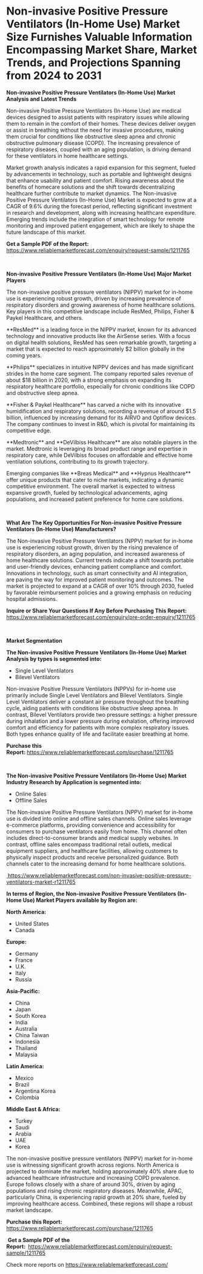 <p><h1>Non-invasive Positive Pressure Ventilators (In-Home Use) Market Size Furnishes Valuable Information Encompassing Market Share, Market Trends, and Projections Spanning from 2024 to 2031</h1></p><p><strong>Non-invasive Positive Pressure Ventilators (In-Home Use) Market Analysis and Latest Trends</strong></p>
<p><p>Non-invasive Positive Pressure Ventilators (In-Home Use) are medical devices designed to assist patients with respiratory issues while allowing them to remain in the comfort of their homes. These devices deliver oxygen or assist in breathing without the need for invasive procedures, making them crucial for conditions like obstructive sleep apnea and chronic obstructive pulmonary disease (COPD). The increasing prevalence of respiratory diseases, coupled with an aging population, is driving demand for these ventilators in home healthcare settings.</p><p>Market growth analysis indicates a rapid expansion for this segment, fueled by advancements in technology, such as portable and lightweight designs that enhance usability and patient comfort. Rising awareness about the benefits of homecare solutions and the shift towards decentralizing healthcare further contribute to market dynamics. The Non-invasive Positive Pressure Ventilators (In-Home Use) Market is expected to grow at a CAGR of 9.6% during the forecast period, reflecting significant investment in research and development, along with increasing healthcare expenditure. Emerging trends include the integration of smart technology for remote monitoring and improved patient engagement, which are likely to shape the future landscape of this market.</p></p>
<p><strong>Get a Sample PDF of the Report:&nbsp;</strong> <a href="https://www.reliablemarketforecast.com/enquiry/request-sample/1211765?utm_campaign=1950&utm_medium=2&utm_source=Github&utm_content=ia&utm_term=27122024&utm_id=non-invasive-positive-pressure-ventilators-in-home-use">https://www.reliablemarketforecast.com/enquiry/request-sample/1211765</a></p>
<p>&nbsp;</p>
<p><strong>Non-invasive Positive Pressure Ventilators (In-Home Use) Major Market Players</strong></p>
<p><p>The non-invasive positive pressure ventilators (NIPPV) market for in-home use is experiencing robust growth, driven by increasing prevalence of respiratory disorders and growing awareness of home healthcare solutions. Key players in this competitive landscape include ResMed, Philips, Fisher & Paykel Healthcare, and others.</p><p>**ResMed** is a leading force in the NIPPV market, known for its advanced technology and innovative products like the AirSense series. With a focus on digital health solutions, ResMed has seen remarkable growth, targeting a market that is expected to reach approximately $2 billion globally in the coming years.</p><p>**Philips** specializes in intuitive NIPPV devices and has made significant strides in the home care segment. The company reported sales revenue of about $18 billion in 2020, with a strong emphasis on expanding its respiratory healthcare portfolio, especially for chronic conditions like COPD and obstructive sleep apnea.</p><p>**Fisher & Paykel Healthcare** has carved a niche with its innovative humidification and respiratory solutions, recording a revenue of around $1.5 billion, influenced by increasing demand for its AIRVO and Optiflow devices. The company continues to invest in R&D, which is pivotal for maintaining its competitive edge.</p><p>**Medtronic** and **DeVilbiss Healthcare** are also notable players in the market. Medtronic is leveraging its broad product range and expertise in respiratory care, while DeVilbiss focuses on affordable and effective home ventilation solutions, contributing to its growth trajectory.</p><p>Emerging companies like **Breas Medical** and **Hypnus Healthcare** offer unique products that cater to niche markets, indicating a dynamic competitive environment. The overall market is expected to witness expansive growth, fueled by technological advancements, aging populations, and increased patient preference for home care solutions.</p></p>
<p>&nbsp;</p>
<p><strong>What Are The Key Opportunities For Non-invasive Positive Pressure Ventilators (In-Home Use) Manufacturers?</strong></p>
<p><p>The Non-invasive Positive Pressure Ventilators (NPPV) market for in-home use is experiencing robust growth, driven by the rising prevalence of respiratory disorders, an aging population, and increased awareness of home healthcare solutions. Current trends indicate a shift towards portable and user-friendly devices, enhancing patient compliance and comfort. Innovations in technology, such as smart connectivity and AI integration, are paving the way for improved patient monitoring and outcomes. The market is projected to expand at a CAGR of over 10% through 2030, fueled by favorable reimbursement policies and a growing emphasis on reducing hospital admissions.</p></p>
<p><strong>Inquire or Share Your Questions If Any Before Purchasing This Report:</strong> <a href="https://www.reliablemarketforecast.com/enquiry/pre-order-enquiry/1211765?utm_campaign=1950&utm_medium=2&utm_source=Github&utm_content=ia&utm_term=27122024&utm_id=non-invasive-positive-pressure-ventilators-in-home-use">https://www.reliablemarketforecast.com/enquiry/pre-order-enquiry/1211765</a></p>
<p>&nbsp;</p>
<p><strong>Market Segmentation</strong></p>
<p><strong>The Non-invasive Positive Pressure Ventilators (In-Home Use) Market Analysis by types is segmented into:</strong></p>
<p><ul><li>Single Level Ventilators</li><li>Bilevel Ventilators</li></ul></p>
<p><p>Non-invasive Positive Pressure Ventilators (NPPVs) for in-home use primarily include Single Level Ventilators and Bilevel Ventilators. Single Level Ventilators deliver a constant air pressure throughout the breathing cycle, aiding patients with conditions like obstructive sleep apnea. In contrast, Bilevel Ventilators provide two pressure settings: a higher pressure during inhalation and a lower pressure during exhalation, offering improved comfort and efficiency for patients with more complex respiratory issues. Both types enhance quality of life and facilitate easier breathing at home.</p></p>
<p><strong>Purchase this Report:&nbsp;</strong><a href="https://www.reliablemarketforecast.com/purchase/1211765?utm_campaign=1950&utm_medium=2&utm_source=Github&utm_content=ia&utm_term=27122024&utm_id=non-invasive-positive-pressure-ventilators-in-home-use">https://www.reliablemarketforecast.com/purchase/1211765</a></p>
<p>&nbsp;</p>
<p><strong>The Non-invasive Positive Pressure Ventilators (In-Home Use) Market Industry Research by Application is segmented into:</strong></p>
<p><ul><li>Online Sales</li><li>Offline Sales</li></ul></p>
<p><p>The Non-invasive Positive Pressure Ventilators (NPPV) market for in-home use is divided into online and offline sales channels. Online sales leverage e-commerce platforms, providing convenience and accessibility for consumers to purchase ventilators easily from home. This channel often includes direct-to-consumer brands and medical supply websites. In contrast, offline sales encompass traditional retail outlets, medical equipment suppliers, and healthcare facilities, allowing customers to physically inspect products and receive personalized guidance. Both channels cater to the increasing demand for home healthcare solutions.</p></p>
<p><a href="https://www.reliablemarketforecast.com/non-invasive-positive-pressure-ventilators-market-r1211765?utm_campaign=1950&utm_medium=2&utm_source=Github&utm_content=ia&utm_term=27122024&utm_id=non-invasive-positive-pressure-ventilators-in-home-use">&nbsp;https://www.reliablemarketforecast.com/non-invasive-positive-pressure-ventilators-market-r1211765</a></p>
<p><strong>In terms of Region, the Non-invasive Positive Pressure Ventilators (In-Home Use) Market Players available by Region are:</strong></p>
<p>
    <p> <strong> North America: </strong>
        <ul>
            <li>United States</li>
            <li>Canada</li>
        </ul>
        </p> 
    <p> <strong> Europe: </strong>
        <ul>
            <li>Germany</li>
            <li>France</li>
            <li>U.K.</li>
            <li>Italy</li>
            <li>Russia</li>
        </ul>
        </p> 
    <p> <strong> Asia-Pacific: </strong>
        <ul>
            <li>China</li>
            <li>Japan</li>
            <li>South Korea</li>
            <li>India</li>
            <li>Australia</li>
            <li>China Taiwan</li>
            <li>Indonesia</li>
            <li>Thailand</li>
            <li>Malaysia</li>
        </ul>
        </p> 
    <p> <strong> Latin America: </strong>
        <ul>
            <li>Mexico</li>
            <li>Brazil</li>
            <li>Argentina Korea</li>
            <li>Colombia</li>
        </ul>
        </p> 
    <p> <strong> Middle East & Africa: </strong>
        <ul>
            <li>Turkey</li>
            <li>Saudi</li>
            <li>Arabia</li>
            <li>UAE</li>
            <li>Korea</li>
        </ul>
    </p>
    </p>
<p><p>The non-invasive positive pressure ventilators (NIPPV) market for in-home use is witnessing significant growth across regions. North America is projected to dominate the market, holding approximately 40% share due to advanced healthcare infrastructure and increasing COPD prevalence. Europe follows closely with a share of around 30%, driven by aging populations and rising chronic respiratory diseases. Meanwhile, APAC, particularly China, is experiencing rapid growth at 20% share, fueled by improving healthcare access. Combined, these regions will shape a robust market landscape.</p></p>
<p><strong>Purchase this Report: </strong><a href="https://www.reliablemarketforecast.com/purchase/1211765?utm_campaign=1950&utm_medium=2&utm_source=Github&utm_content=ia&utm_term=27122024&utm_id=non-invasive-positive-pressure-ventilators-in-home-use">https://www.reliablemarketforecast.com/purchase/1211765</a></p>
<p>&nbsp;<strong>Get a Sample PDF of the Report:&nbsp;&nbsp;</strong><a href="https://www.reliablemarketforecast.com/enquiry/request-sample/1211765?utm_campaign=1950&utm_medium=2&utm_source=Github&utm_content=ia&utm_term=27122024&utm_id=non-invasive-positive-pressure-ventilators-in-home-use">https://www.reliablemarketforecast.com/enquiry/request-sample/1211765</a></p>
<p><strong></strong></p>
<p>Check more reports on <a href="https://www.reliablemarketforecast.com/?utm_campaign=1950&utm_medium=2&utm_source=Github&utm_content=ia&utm_term=27122024&utm_id=non-invasive-positive-pressure-ventilators-in-home-use">https://www.reliablemarketforecast.com/</a></p>